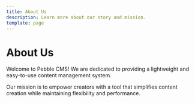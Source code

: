 ```yaml
---
title: About Us
description: Learn more about our story and mission.
template: page
---
```


# About Us

Welcome to Pebble CMS! We are dedicated to providing a lightweight and easy-to-use content management system.

Our mission is to empower creators with a tool that simplifies content creation while maintaining flexibility and performance.
